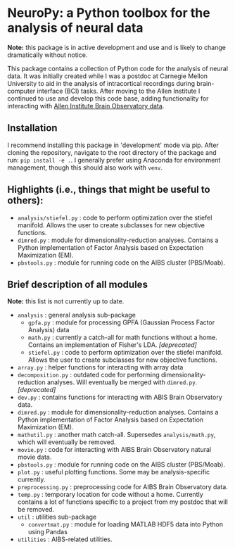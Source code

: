 # NeuroPy: a Python toolbox for the analysis of neural data

**Note:** this package is in active development and use and is likely to change dramatically without notice.

This package contains a collection of Python code for the analysis of neural data. It was initially created while I was a postdoc at Carnegie Mellon University to aid in the analysis of intracortical recordings during brain-computer interface (BCI) tasks. After moving to the Allen Institute I continued to use and develop this code base, adding functionality for interacting with [Allen Institute Brain Observatory data](http://observatory.brain-map.org/visualcoding).

## Installation
I recommend installing this package in 'development' mode via pip.  After cloning the repository, navigate to the root directory of the package and run: `pip install -e .`.  I generally prefer using Anaconda for environment management, though this should also work with `venv`.

## Highlights (i.e., things that might be useful to others):
- `analysis/stiefel.py` : code to perform optimization over the stiefel manifold.  Allows the user to create subclasses for new objective functions.
- `dimred.py` : module for dimensionality-reduction analyses.  Contains a Python implementation of Factor Analysis based on Expectation Maximization (EM).
- `pbstools.py` : module for running code on the AIBS cluster (PBS/Moab).

## Brief description of all modules
**Note:** this list is not currently up to date.

- `analysis` : general analysis sub-package
    - `gpfa.py` : module for processing GPFA (Gaussian Process Factor Analysis) data
    - `math.py` : currently a catch-all for math functions without a home.  Contains an implementation of Fisher's LDA. *[deprecated]*
    - `stiefel.py` : code to perform optimization over the stiefel manifold.  Allows the user to create subclasses for new objective functions.
- `array.py` : helper functions for interacting with array data
- `decomposition.py` : outdated code for performing dimensionality-reduction analyses.  Will eventually be merged with `dimred.py`. *[deprecated]*
- `dev.py` : contains functions for interacting with ABIS Brain Observatory data.
- `dimred.py` : module for dimensionality-reduction analyses.  Contains a Python implementation of Factor Analysis based on Expectation Maximization (EM).
- `mathutil.py` : another math catch-all.  Supersedes `analysis/math.py`, which will eventually be removed.
- `movie.py` : code for interacting with AIBS Brain Observatory natural movie data.
- `pbstools.py` : module for running code on the AIBS cluster (PBS/Moab).
- `plot.py` : useful plotting functions.  Some may be analysis-specific currently.
- `preprocessing.py` : preprocessing code for AIBS Brain Observatory data.
- `temp.py` : temporary location for code without a home.  Currently contains a lot of functions specific to a project from my postdoc that will be removed.
- `util` : utilities sub-package
    - `convertmat.py` : module for loading MATLAB HDF5 data into Python using Pandas
- `utilities` : AIBS-related utilities.
